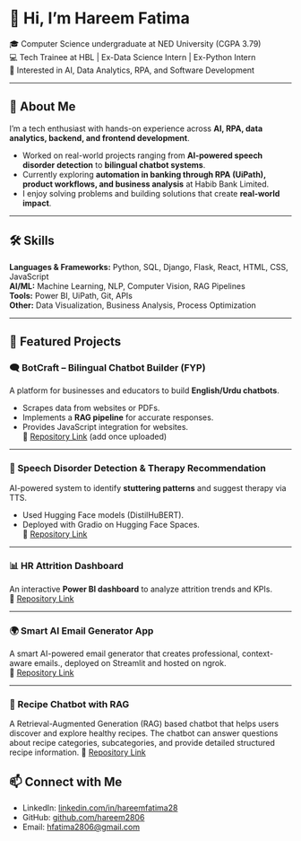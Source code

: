 # 👋 Hi, I’m Hareem Fatima  

🎓 Computer Science undergraduate at NED University (CGPA 3.79)  
💻 Tech Trainee at HBL | Ex-Data Science Intern | Ex-Python Intern  
🌱 Interested in AI, Data Analytics, RPA, and Software Development  

---

## 🚀 About Me  
I’m a tech enthusiast with hands-on experience across **AI, RPA, data analytics, backend, and frontend development**.  
- Worked on real-world projects ranging from **AI-powered speech disorder detection** to **bilingual chatbot systems**.  
- Currently exploring **automation in banking through RPA (UiPath), product workflows, and business analysis** at Habib Bank Limited.  
- I enjoy solving problems and building solutions that create **real-world impact**.  

---

## 🛠️ Skills  
**Languages & Frameworks:** Python, SQL, Django, Flask, React, HTML, CSS, JavaScript  
**AI/ML:** Machine Learning, NLP, Computer Vision, RAG Pipelines  
**Tools:** Power BI, UiPath, Git, APIs  
**Other:** Data Visualization, Business Analysis, Process Optimization  

---

## 📌 Featured Projects  

### 🗨️ BotCraft – Bilingual Chatbot Builder (FYP)  
A platform for businesses and educators to build **English/Urdu chatbots**.  
- Scrapes data from websites or PDFs.  
- Implements a **RAG pipeline** for accurate responses.  
- Provides JavaScript integration for websites.  
🔗 [Repository Link](https://github.com/ArishaAhmed/FYDP) (add once uploaded)

---

### 🎤 Speech Disorder Detection & Therapy Recommendation  
AI-powered system to identify **stuttering patterns** and suggest therapy via TTS.  
- Used Hugging Face models (DistilHuBERT).  
- Deployed with Gradio on Hugging Face Spaces.  
🔗 [Repository Link](https://github.com/Onaiza-Reaz/Stuttering-Detection-Recommendation-System-AI-Challenge)

---

### 📊 HR Attrition Dashboard  
An interactive **Power BI dashboard** to analyze attrition trends and KPIs.  
🔗 [Repository Link](https://github.com/hareem2806/HR_AttritionAnalysis)

---

### 🌍 Smart AI Email Generator App 
A smart AI-powered email generator that creates professional, context-aware emails., deployed on Streamlit and hosted on ngrok.  
🔗 [Repository Link](https://github.com/hareem2806/Smart-Email-Generator-App.git)

---

### 🍲 Recipe Chatbot with RAG
A Retrieval-Augmented Generation (RAG) based chatbot that helps users discover and explore healthy recipes. The chatbot can answer questions about recipe categories, subcategories, and provide detailed structured recipe information.
🔗 [Repository Link](https://github.com/hareem2806/recipe-bot.git)



## 📫 Connect with Me  
- LinkedIn: [linkedin.com/in/hareemfatima28](https://www.linkedin.com/in/hareemfatima28)  
- GitHub: [github.com/hareem2806](https://github.com/hareem2806)  
- Email: hfatima2806@gmail.com  

